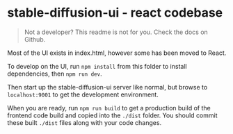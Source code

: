 # stable-diffusion-ui - react codebase

> Not a developer? This readme is not for you. Check the docs on Github.

Most of the UI exists in index.html, however some has been moved to React.

To develop on the UI, run `npm install` from this folder to install dependencies, then `npm run dev`.

Then start up the stable-diffusion-ui server like normal, but browse to `localhost:9001` to get the development environment.

When you are ready, run `npm run build` to get a production build of the frontend code build and copied into the `./dist` folder.
You should commit these built `./dist` files along with your code changes.
